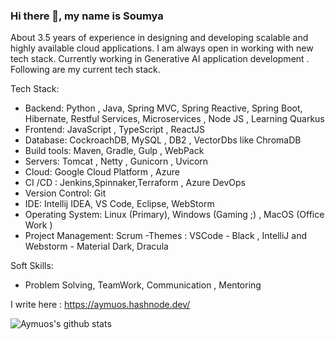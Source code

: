 ### Hi there 👋, my name is Soumya

About 3.5 years of experience in designing and developing scalable and highly available cloud applications.  I am always open in working with new tech stack. Currently working in Generative AI application development . Following are my current tech stack.

Tech Stack:

- Backend: Python , Java, Spring MVC, Spring Reactive, Spring Boot, Hibernate, Restful Services, Microservices , Node JS , Learning Quarkus
- Frontend: JavaScript , TypeScript , ReactJS
- Database: CockroachDB, MySQL , DB2 , VectorDbs like ChromaDB 
- Build tools: Maven, Gradle, Gulp , WebPack 
- Servers: Tomcat , Netty , Gunicorn , Uvicorn 
- Cloud: Google Cloud Platform , Azure 
- CI /CD : Jenkins,Spinnaker,Terraform , Azure DevOps
- Version Control: Git
- IDE: Intellij IDEA, VS Code, Eclipse, WebStorm
- Operating System: Linux (Primary), Windows (Gaming ;) , MacOS (Office Work )
- Project Management: Scrum
-Themes : VSCode - Black , IntelliJ and Webstorm - Material Dark, Dracula

Soft Skills:

- Problem Solving, TeamWork, Communication , Mentoring

I write here :  https://aymuos.hashnode.dev/


![Aymuos's github stats](https://github-readme-stats.vercel.app/api?username=aymuos&show_icons=true&theme=onedark)
